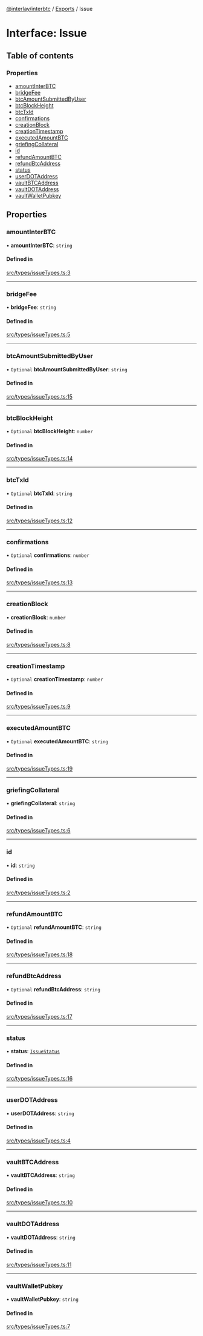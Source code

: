 [@interlay/interbtc](/README.md) / [Exports](/modules.md) / Issue

# Interface: Issue

## Table of contents

### Properties

- [amountInterBTC](/interfaces/issue.md#amountinterbtc)
- [bridgeFee](/interfaces/issue.md#bridgefee)
- [btcAmountSubmittedByUser](/interfaces/issue.md#btcamountsubmittedbyuser)
- [btcBlockHeight](/interfaces/issue.md#btcblockheight)
- [btcTxId](/interfaces/issue.md#btctxid)
- [confirmations](/interfaces/issue.md#confirmations)
- [creationBlock](/interfaces/issue.md#creationblock)
- [creationTimestamp](/interfaces/issue.md#creationtimestamp)
- [executedAmountBTC](/interfaces/issue.md#executedamountbtc)
- [griefingCollateral](/interfaces/issue.md#griefingcollateral)
- [id](/interfaces/issue.md#id)
- [refundAmountBTC](/interfaces/issue.md#refundamountbtc)
- [refundBtcAddress](/interfaces/issue.md#refundbtcaddress)
- [status](/interfaces/issue.md#status)
- [userDOTAddress](/interfaces/issue.md#userdotaddress)
- [vaultBTCAddress](/interfaces/issue.md#vaultbtcaddress)
- [vaultDOTAddress](/interfaces/issue.md#vaultdotaddress)
- [vaultWalletPubkey](/interfaces/issue.md#vaultwalletpubkey)

## Properties

### amountInterBTC

• **amountInterBTC**: `string`

#### Defined in

[src/types/issueTypes.ts:3](https://github.com/interlay/interbtc-js/blob/0c8155e/src/types/issueTypes.ts#L3)

___

### bridgeFee

• **bridgeFee**: `string`

#### Defined in

[src/types/issueTypes.ts:5](https://github.com/interlay/interbtc-js/blob/0c8155e/src/types/issueTypes.ts#L5)

___

### btcAmountSubmittedByUser

• `Optional` **btcAmountSubmittedByUser**: `string`

#### Defined in

[src/types/issueTypes.ts:15](https://github.com/interlay/interbtc-js/blob/0c8155e/src/types/issueTypes.ts#L15)

___

### btcBlockHeight

• `Optional` **btcBlockHeight**: `number`

#### Defined in

[src/types/issueTypes.ts:14](https://github.com/interlay/interbtc-js/blob/0c8155e/src/types/issueTypes.ts#L14)

___

### btcTxId

• `Optional` **btcTxId**: `string`

#### Defined in

[src/types/issueTypes.ts:12](https://github.com/interlay/interbtc-js/blob/0c8155e/src/types/issueTypes.ts#L12)

___

### confirmations

• `Optional` **confirmations**: `number`

#### Defined in

[src/types/issueTypes.ts:13](https://github.com/interlay/interbtc-js/blob/0c8155e/src/types/issueTypes.ts#L13)

___

### creationBlock

• **creationBlock**: `number`

#### Defined in

[src/types/issueTypes.ts:8](https://github.com/interlay/interbtc-js/blob/0c8155e/src/types/issueTypes.ts#L8)

___

### creationTimestamp

• `Optional` **creationTimestamp**: `number`

#### Defined in

[src/types/issueTypes.ts:9](https://github.com/interlay/interbtc-js/blob/0c8155e/src/types/issueTypes.ts#L9)

___

### executedAmountBTC

• `Optional` **executedAmountBTC**: `string`

#### Defined in

[src/types/issueTypes.ts:19](https://github.com/interlay/interbtc-js/blob/0c8155e/src/types/issueTypes.ts#L19)

___

### griefingCollateral

• **griefingCollateral**: `string`

#### Defined in

[src/types/issueTypes.ts:6](https://github.com/interlay/interbtc-js/blob/0c8155e/src/types/issueTypes.ts#L6)

___

### id

• **id**: `string`

#### Defined in

[src/types/issueTypes.ts:2](https://github.com/interlay/interbtc-js/blob/0c8155e/src/types/issueTypes.ts#L2)

___

### refundAmountBTC

• `Optional` **refundAmountBTC**: `string`

#### Defined in

[src/types/issueTypes.ts:18](https://github.com/interlay/interbtc-js/blob/0c8155e/src/types/issueTypes.ts#L18)

___

### refundBtcAddress

• `Optional` **refundBtcAddress**: `string`

#### Defined in

[src/types/issueTypes.ts:17](https://github.com/interlay/interbtc-js/blob/0c8155e/src/types/issueTypes.ts#L17)

___

### status

• **status**: [`IssueStatus`](/enums/issuestatus.md)

#### Defined in

[src/types/issueTypes.ts:16](https://github.com/interlay/interbtc-js/blob/0c8155e/src/types/issueTypes.ts#L16)

___

### userDOTAddress

• **userDOTAddress**: `string`

#### Defined in

[src/types/issueTypes.ts:4](https://github.com/interlay/interbtc-js/blob/0c8155e/src/types/issueTypes.ts#L4)

___

### vaultBTCAddress

• **vaultBTCAddress**: `string`

#### Defined in

[src/types/issueTypes.ts:10](https://github.com/interlay/interbtc-js/blob/0c8155e/src/types/issueTypes.ts#L10)

___

### vaultDOTAddress

• **vaultDOTAddress**: `string`

#### Defined in

[src/types/issueTypes.ts:11](https://github.com/interlay/interbtc-js/blob/0c8155e/src/types/issueTypes.ts#L11)

___

### vaultWalletPubkey

• **vaultWalletPubkey**: `string`

#### Defined in

[src/types/issueTypes.ts:7](https://github.com/interlay/interbtc-js/blob/0c8155e/src/types/issueTypes.ts#L7)
